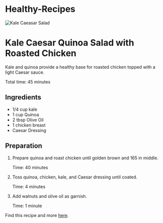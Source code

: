 # Healthy-Recipes
<!DOCTYPE html>
<html>
  <head>
    <link href="style.css" type="text/css" rel="stylesheet">
  </head>

<body>

  <img src="https://content.codecademy.com/courses/freelance-1/unit-2/salad.jpg" alt="Kale Caeasar Salad"/>
  <h1>Kale Caesar Quinoa Salad with Roasted Chicken</h1>
  <p class="description">Kale and quinoa provide a healthy base for roasted chicken topped with a light Caesar sauce.</p>

  <p id="cook-time">Total time: 45 minutes</p>

  <h2>Ingredients</h2>
  <ul class="ingredients">
    <li>1/4 cup kale</li>
    <li>1 cup Quinoa</li>
    <li>2 tbsp Olive Oil</li>
    <li>1 chicken breast</li>
    <li>Caesar Dressing</li>
  </ul>

  <h2>Preparation</h2>
  <ol>
    <li>
      <p>Prepare quinoa and roast chicken until golden brown and 165 in middle.</p>
      <p class="time">Time: 40 minutes</p>
    </li>
    <li>
      <p>Toss quinoa, chicken, kale, and Caesar dressing until coated.</p>
      <p class="time">Time: 4 minutes</p>
    </li>
    <li>
      <p>Add walnuts and olive oil as garnish.</p>
      <p class="time">Time: 1 minute</p>
    </li>
  </ol>

  <p class="citation">Find this recipe and more <a href="http://www.myrecipes.com/recipe/kale-caesar-salad-chicken" target="_blank" class="external-link">here</a>.</p>

</body>

</html>

